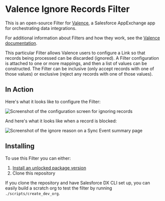 # Valence Ignore Records Filter

This is an open-source Filter for [Valence](https://valence.app), a Salesforce AppExchange app for orchestrating data integrations.

For additional information about Filters and how they work, see the [Valence documentation](https://docs.valence.app).

This particular Filter allows Valence users to configure a Link so that records being processed can be discarded (ignored). A Filter configuration is attached to one or more mappings, and then a list of values can be constructed. The Filter can be inclusive (only accept records with one of those values) or exclusive (reject any records with one of those values).

## In Action

Here's what it looks like to configure the Filter:

![Screenshot of the configuration screen for ignoring records](/images/configuration_ui.png)

And here's what it looks like when a record is blocked:

![Screenshot of the ignore reason on a Sync Event summary page](/images/ignore_message.png)

## Installing

To use this Filter you can either:
 
1. [Install an unlocked package version](https://github.com/valence-filters/ignore-records/releases)
2. Clone this repository

If you clone the repository and have Salesforce DX CLI set up, you can easily build a scratch org to test the filter by running `./scripts/create_dev_org`.